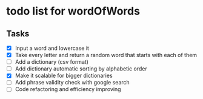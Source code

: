 todo list for wordOfWords
===

## Tasks
- [x] Input a word and lowercase it
- [x] Take every letter and return a random word that starts with each of them
- [ ] Add a dictionary (csv format)
- [ ] Add dictionary automatic sorting by alphabetic order
- [x] Make it scalable for bigger dictionaries
- [ ] Add phrase validity check with google search
- [ ] Code refactoring and efficiency improving